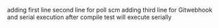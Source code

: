 adding first line
second line for poll scm
adding third line for Gitwebhook and serial execution
after compile test will execute serially
